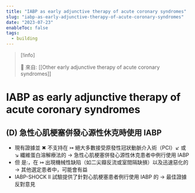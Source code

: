 ```yaml
---
title: "IABP as early adjunctive therapy of acute coronary syndromes"
slug: "iabp-as-early-adjunctive-therapy-of-acute-coronary-syndromes"
date: "2023-07-23"
enableToc: false
tags:
  - building
---
```


> [!info]
>
> 🌱 來自: [[Other early adjunctive therapy of acute coronary syndromes]]

# IABP as early adjunctive therapy of acute coronary syndromes

## (D) 急性心肌梗塞併發心源性休克時使用 IABP

- 現有證據並 ✖ 不支持在 ↣ 絕大多數接受原發性冠狀動脈介入術（PCI）↙ 或 ↘ 纖維蛋白溶解療法的 → 急性心肌梗塞併發心源性休克患者中例行使用 IABP
- 但 是:，在 ↣ 出現機械性缺陷（如二尖瓣反流或室間隔缺損）以及迅速惡化的 → 其他選定患者中，可能會有益
- IABP-SHOCK II 試驗提供了針對心肌梗塞患者例行使用 IABP 的 → 最佳證據反對意見
